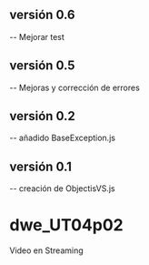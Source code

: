 ## versión 0.6
  -- Mejorar test
## versión 0.5
  -- Mejoras y corrección de errores
## versión 0.2
  -- añadido BaseException.js
## versión 0.1
  -- creación de ObjectisVS.js
# dwe_UT04p02
Video en Streaming
